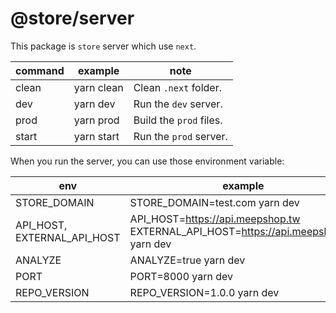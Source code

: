 # @store/server

This package is `store` server which use `next`.

| command | example    | note                    |
| ------- | ---------- | ----------------------- |
| clean   | yarn clean | Clean `.next` folder.   |
| dev     | yarn dev   | Run the `dev` server.   |
| prod    | yarn prod  | Build the `prod` files. |
| start   | yarn start | Run the `prod` server.  |

When you run the server, you can use those environment variable:

| env                         | example                                                                             | note |
| --------------------------- | ----------------------------------------------------------------------------------- | ---- |
| STORE_DOMAIN                | STORE_DOMAIN=test.com yarn dev                                                      |      |
| API_HOST, EXTERNAL_API_HOST | API_HOST=https://api.meepshop.tw EXTERNAL_API_HOST=https://api.meepshop.tw yarn dev |      |
| ANALYZE                     | ANALYZE=true yarn dev                                                               |      |
| PORT                        | PORT=8000 yarn dev                                                                  |      |
| REPO_VERSION                | REPO_VERSION=1.0.0 yarn dev                                                         |      |
